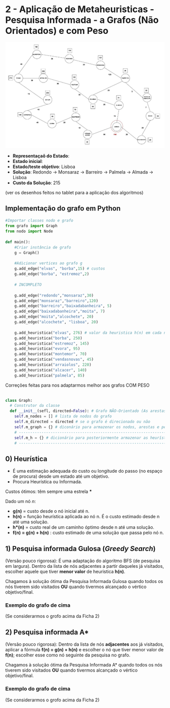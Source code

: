 # 2 - Aplicação de Metaheuristicas - Pesquisa Informada - a Grafos (Não Orientados) e com Peso

![alt text](https://github.com/GuiSSMartins/Inteligencia_Artificial_Python/blob/main/Grafo_Peso_Ficha2.png?raw=true)

- __Representaçaõ do Estado__:
- __Estado inicial__:
- __Estado/teste objetivo__: Lisboa
- __Solução__: Redondo -> Monsaraz -> Barreiro -> Palmela -> Almada -> Lisboa
- __Custo da Solução__: 215


(ver os desenhos feitos no tablet para a aplicação dos algoritmos)

## Implementação do grafo em Python

```python
#Importar classes nodo e grafo
from grafo import Graph
from nodo import Node

def main():
    #Criar instância de grafo
    g = Graph()

    #Adicionar vertices ao grafo g
    g.add_edge("elvas", "borba",15) # custos
    g.add_edge("borba", "estremoz",2)

    # INCOMPLETO

    g.add_edge("redondo","monsaraz",30)
    g.add_edge("monsaraz","barreiro",120)
    g.add_edge("barreiro","baixadabanheira", 5)
    g.add_edge("baixadabanheira","moita", 7)
    g.add_edge("moita","alcochete", 20)
    g.add_edge("alcochete", "lisboa", 20)
    
    g.add_heuristica("elvas", 276) # valor da heuristica h(n) em cada nõ
    g.add_heuristica("borba", 250)
    g.add_heuristica("estremoz", 145)
    g.add_heuristica("evora", 95)
    g.add_heuristica("montemor", 70)
    g.add_heuristica("vendasnovas", 45)
    g.add_heuristica("arraiolos", 220)
    g.add_heuristica("alcacer", 140)
    g.add_heuristica("palmela", 85)
```

Correções feitas para nos adaptarmos melhor aos grafos COM PESO

```python

class Graph:
  # Construtor da classe
  def __init__(sefl, directed=False): # Grafo NÃO-Orientado (As arestas não têm sentido)
    self.m_nodes = [] # lista de nodos do grafo
    self.m_directed = directed # se o grafo é direcionado ou não
    self.m_graph = {} # diconário para armazenar os nodos, arestas e pesos
    # -------------------------------------------------------------------------------------------------------------
    self.m_h = {} # dicionário para posteriormente armazenar as heurísticas para cada nodo, usado na pesquisa informada
    # --------------------------------------------------------------------------------------------------------------
```
## 0) Heurística
- É uma estimação adequada do custo ou longitude do passo (no espaço de procura) desde um estado até um objetivo.
- Procura Heurística ou Informada.

Custos ótimos: têm sempre uma estrela __*__

Dado um nó _n_:
- __g(n)__ = custo desde o nó inicial até n.
- __h(n)__ = função heurística aplicada ao nó n. É o custo estimado desde n até uma solução.
- __h*(n)__ = custo real de um caminho óptimo desde n até uma solução.
- __f(n) = g(n) + h(n)__ : custo estimado de uma solução que passa pelo nó n.


## 1) Pesquisa informada Gulosa (_Greedy Search_)

(Versão pouco rigorosa): É uma adaptação do algoritmo BFS (de pesquisa em largura). Dentro da lista de nós adjacentes a partir daqueles já visitados, escolher aquele que tiver __menor valor__ de heuristica __h(n)__.

Chagamos à solução ótima da Pesquisa Informada Gulosa quando todos os nós tiverem sido visitados __OU__ quando tivermos alcançado o vértico objetivo/final.

### Exemplo do grafo de cima

(Se considerarmos o grofo acima da Ficha 2)

## 2) Pesquisa informada A*

(Versão pouco rigorosa): Dentro da lista de nós __adjacentes__ aos já visitados, aplicar a fórmula __f(n) = g(n) + h(n)__ e escolher o nó que tiver menor valor de __f(n)__; escolher esse como nó seguinte da pesquisa no grafo.

Chagamos à solução ótima da Pesquisa Informada A* quando todos os nós tiverem sido visitados __OU__ quando tivermos alcançado o vértico objetivo/final.

### Exemplo do grafo de cima

(Se considerarmos o grofo acima da Ficha 2)
